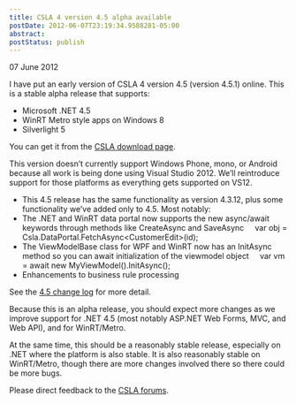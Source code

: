 ```yaml
---
title: CSLA 4 version 4.5 alpha available
postDate: 2012-06-07T23:19:34.9588281-05:00
abstract: 
postStatus: publish
---
```

07 June 2012

I have put an early version of CSLA 4 version 4.5 (version 4.5.1) online. This is a stable alpha release that supports:

- Microsoft .NET 4.5
- WinRT Metro style apps on Windows 8
- Silverlight 5


You can get it from the [CSLA download page](http://www.lhotka.net/cslanet/download.aspx).

This version doesn’t currently support Windows Phone, mono, or Android because all work is being done using Visual Studio 2012. We’ll reintroduce support for those platforms as everything gets supported on VS12.

- This 4.5 release has the same functionality as version 4.3.12, plus some functionality we’ve added only to 4.5. Most notably:
- The .NET and WinRT data portal now supports the new async/await keywords through methods like CreateAsync and SaveAsync
    var obj = Csla.DataPortal.FetchAsync&lt;CustomerEdit&gt;(id);
- The ViewModelBase class for WPF and WinRT now has an InitAsync method so you can await initialization of the viewmodel object
    var vm = await new MyViewModel().InitAsync();
- Enhancements to business rule processing


See the [4.5 change log](http://www.lhotka.net/Article.aspx?id=76e23c41-1f45-4c2e-9891-0f1e244dc679) for more detail.

Because this is an alpha release, you should expect more changes as we improve support for .NET 4.5 (most notably ASP.NET Web Forms, MVC, and Web API), and for WinRT/Metro.

At the same time, this should be a reasonably stable release, especially on .NET where the platform is also stable. It is also reasonably stable on WinRT/Metro, though there are more changes involved there so there could be more bugs.

Please direct feedback to the [CSLA forums](http://forums.lhotka.net/forums/5.aspx).
